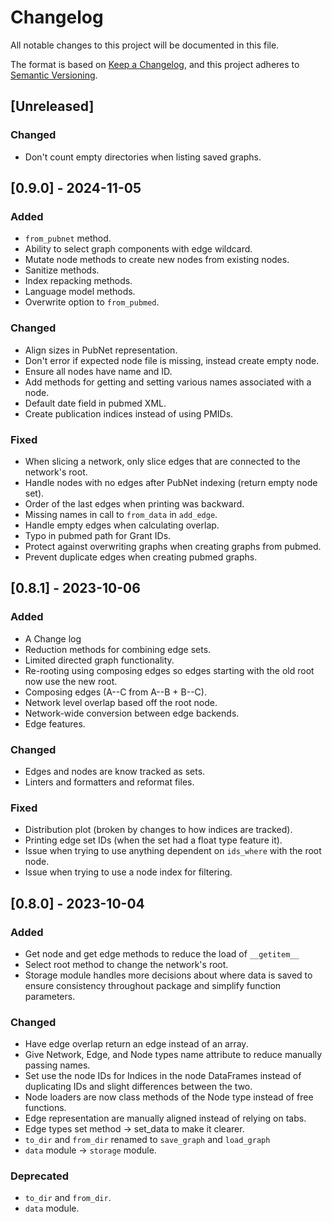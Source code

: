 # Changelog

All notable changes to this project will be documented in this file.

The format is based on [Keep a Changelog](https://keepachangelog.com/en/1.0.0/),
and this project adheres to [Semantic Versioning](https://semver.org/spec/v2.0.0.html).

## [Unreleased]

### Changed

- Don't count empty directories when listing saved graphs.

## [0.9.0] - 2024-11-05

### Added

- `from_pubnet` method.
- Ability to select graph components with edge wildcard.
- Mutate node methods to create new nodes from existing nodes.
- Sanitize methods.
- Index repacking methods.
- Language model methods.
- Overwrite option to `from_pubmed`.

### Changed

- Align sizes in PubNet representation.
- Don't error if expected node file is missing, instead create empty node.
- Ensure all nodes have name and ID.
- Add methods for getting and setting various names associated with a node.
- Default date field in pubmed XML.
- Create publication indices instead of using PMIDs.

### Fixed

- When slicing a network, only slice edges that are connected to the network's root.
- Handle nodes with no edges after PubNet indexing (return empty node set).
- Order of the last edges when printing was backward.
- Missing names in call to `from_data` in `add_edge`.
- Handle empty edges when calculating overlap.
- Typo in pubmed path for Grant IDs.
- Protect against overwriting graphs when creating graphs from pubmed.
- Prevent duplicate edges when creating pubmed graphs.

## [0.8.1] - 2023-10-06

### Added

- A Change log
- Reduction methods for combining edge sets.
- Limited directed graph functionality.
- Re-rooting using composing edges so edges starting with the old root now use the new root.
- Composing edges (A--C from A--B + B--C).
- Network level overlap based off the root node.
- Network-wide conversion between edge backends.
- Edge features.

### Changed

- Edges and nodes are know tracked as sets.
- Linters and formatters and reformat files.

### Fixed

- Distribution plot (broken by changes to how indices are tracked).
- Printing edge set IDs (when the set had a float type feature it).
- Issue when trying to use anything dependent on `ids_where` with the root
node.
- Issue when trying to use a node index for filtering.

## [0.8.0] - 2023-10-04

### Added

- Get node and get edge methods to reduce the load of `__getitem__`
- Select root method to change the network's root.
- Storage module handles more decisions about where data is saved to ensure consistency throughout package and simplify function parameters.

### Changed

- Have edge overlap return an edge instead of an array.
- Give Network, Edge, and Node types name attribute to reduce manually passing names.
- Set use the node IDs for Indices in the node DataFrames instead of duplicating IDs and slight differences between the two.
- Node loaders are now class methods of the Node type instead of free functions.
- Edge representation are manually aligned instead of relying on tabs.
- Edge types set method -> set_data to make it clearer.
- `to_dir` and `from_dir` renamed to `save_graph` and `load_graph`
- `data` module -> `storage` module.

### Deprecated

- `to_dir` and `from_dir`.
- `data` module.
